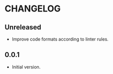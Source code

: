 # CHANGELOG

## Unreleased

- Improve code formats according to linter rules.

## 0.0.1

- Initial version.
